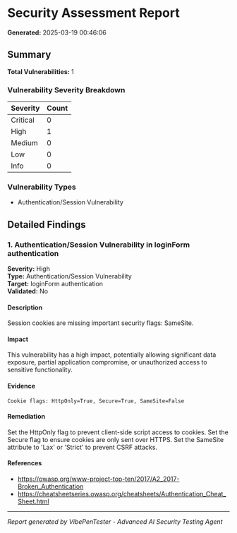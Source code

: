 # Security Assessment Report

**Generated:** 2025-03-19 00:46:06

## Summary

**Total Vulnerabilities:** 1

### Vulnerability Severity Breakdown

| Severity | Count |
|----------|-------|
| Critical | 0 |
| High | 1 |
| Medium | 0 |
| Low | 0 |
| Info | 0 |

### Vulnerability Types

- Authentication/Session Vulnerability

## Detailed Findings

### 1. Authentication/Session Vulnerability in loginForm authentication

**Severity:** High  
**Type:** Authentication/Session Vulnerability  
**Target:** loginForm authentication  
**Validated:** No  

#### Description

Session cookies are missing important security flags: SameSite.

#### Impact

This vulnerability has a high impact, potentially allowing significant data exposure, partial application compromise, or unauthorized access to sensitive functionality.

#### Evidence

```
Cookie flags: HttpOnly=True, Secure=True, SameSite=False
```

#### Remediation

Set the HttpOnly flag to prevent client-side script access to cookies. Set the Secure flag to ensure cookies are only sent over HTTPS. Set the SameSite attribute to 'Lax' or 'Strict' to prevent CSRF attacks.

#### References

- https://owasp.org/www-project-top-ten/2017/A2_2017-Broken_Authentication
- https://cheatsheetseries.owasp.org/cheatsheets/Authentication_Cheat_Sheet.html

---


*Report generated by VibePenTester - Advanced AI Security Testing Agent*
